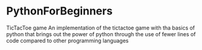 # PythonForBeginners
TicTacToe game
An implementation of the tictactoe game with tha basics of python that brings out the power of python through the use of fewer lines of code compared to other programming languages
